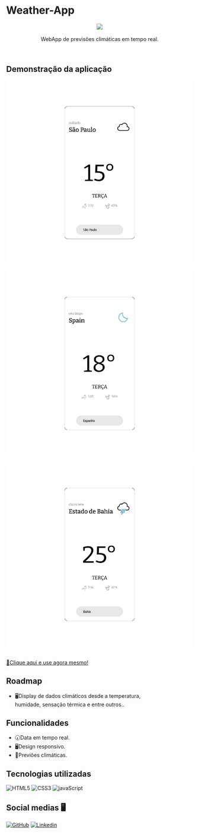 # Weather-App

<p align="center">
<img width="350px" src="src/imagens/readME-images/logo-To-doToday.png">
</p>
<p align="center">WebApp de previsões climáticas em tempo real.</p>
<br />
  
## Demonstração da aplicação
<p align="center">
<img width="510px" src="img1.png" alt="Demonstração do WebApp" />
</p>
<p align="center">
<img width="510px" src="img2.png" alt="Demonstração do WebApp" />
</p>
<p align="center">
<img width="510px" src="img3.png" alt="Demonstração do WebApp" />
</p>

<br />
<a href="https://guilhermewilker.github.io/Todo-Today/" target="_blank">🔗Clique aqui e use agora mesmo!</a>

## Roadmap

- 🖥️Display de dados climáticos desde a temperatura, <br />
  humidade, sensação térmica e entre outros..

## Funcionalidades

- 🕢Data em tempo real.
- 🖥️Design responsivo.
- 📃Previões climáticas.

## Tecnologias utilizadas

![HTML5](https://img.shields.io/badge/HTML5-E34F26?style=for-the-badge&logo=html5&logoColor=white)
![CSS3](https://img.shields.io/badge/CSS3-1572B6?style=for-the-badge&logo=css3&logoColor=white)
![javaScript](https://img.shields.io/badge/JavaScript-323330?style=for-the-badge&logo=javascript&logoColor=F7DF1E)

## Social medias 🖥️

[![GitHub](https://img.shields.io/badge/GitHub-100000?style=for-the-badge&logo=github&logoColor=white)](https://github.com/GuilhermeWilker)
[![Linkedin](https://img.shields.io/badge/LinkedIn-0077B5?style=for-the-badge&logo=linkedin&logoColor=white)](https://www.linkedin.com/in/guilherme-wilker-3a8294189/)
